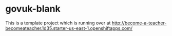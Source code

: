 # govuk-blank

This is a template project which is running over at http://become-a-teacher-becomeateacher.1d35.starter-us-east-1.openshiftapps.com/
